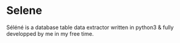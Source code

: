 # Selene
Séléné is a database table data extractor written in python3 &amp; fully developped by me in my free time.
